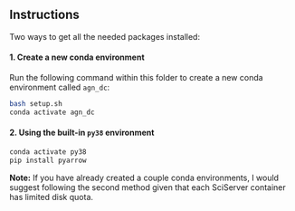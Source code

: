 ## Instructions
Two ways to get all the needed packages installed:
#### 1. Create a new conda environment
Run the following command within this folder to create a new conda environment called `agn_dc`:
```sh
bash setup.sh
conda activate agn_dc
```

#### 2. Using the built-in `py38` environment
```sh
conda activate py38
pip install pyarrow
```

__Note:__ If you have already created a couple conda environments, I would suggest following the second method given that each SciServer container has limited disk quota.
